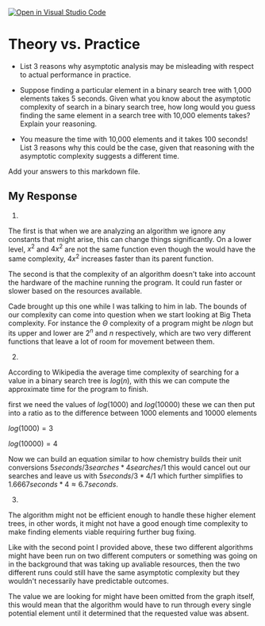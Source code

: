 [![Open in Visual Studio Code](https://classroom.github.com/assets/open-in-vscode-718a45dd9cf7e7f842a935f5ebbe5719a5e09af4491e668f4dbf3b35d5cca122.svg)](https://classroom.github.com/online_ide?assignment_repo_id=12218193&assignment_repo_type=AssignmentRepo)
# Theory vs. Practice

- List 3 reasons why asymptotic analysis may be misleading with respect to
  actual performance in practice.

- Suppose finding a particular element in a binary search tree with 1,000
  elements takes 5 seconds. Given what you know about the asymptotic complexity
  of search in a binary search tree, how long would you guess finding the same
  element in a search tree with 10,000 elements takes? Explain your reasoning.

- You measure the time with 10,000 elements and it takes 100 seconds! List 3
  reasons why this could be the case, given that reasoning with the asymptotic
  complexity suggests a different time.

Add your answers to this markdown file.

## My Response

1.
The first is that when we are analyzing an algorithm we ignore any constants that might arise, this can change things significantly.  On a lower level, $x^2$ and $4x^2$ are not the same function even though the would have the same complexity, $4x^2$ increases faster than its parent function.

The second is that the complexity of an algorithm doesn't take into account the hardware of the machine running the program.  It could run faster or slower based on the resources available.

Cade brought up this one while I was talking to him in lab.  The bounds of our complexity can come into question when we start looking at Big Theta complexity.  For instance the $\Theta$ complexity of a program might be $nlogn$ but its upper and lower are $2^n$ and $n$ respectively, which are two very different functions that leave a lot of room for movement between them.

2.
According to Wikipedia the average time complexity of searching for a value in a binary search tree is $log(n)$, with this we can compute the approximate time for the program to finish.

first we need the values of $log(1000)$ and $log(10000)$ these we can then put into a ratio as to the difference between 1000 elements and 10000 elements

$log(1000) = 3$

$log(10000) = 4$

Now we can build an equation similar to how chemistry builds their unit conversions $5seconds/3searches * 4searches / 1$ this would cancel out our searches and leave us with $5seconds / 3 * 4 / 1$ which further simplifies to $1.6667seconds * 4 \approx 6.7seconds$.

3.
The algorithm might not be efficient enough to handle these higher element trees, in other words, it might not have a good enough time complexity to make finding elements viable requiring further bug fixing.

Like with the second point I provided above, these two different algorithms might have been run on two different computers or something was going on in the background that was taking up avaliable resources, then the two different runs could still have the same asymptotic complexity but they wouldn't necessarily have predictable outcomes.

The value we are looking for might have been omitted from the graph itself, this would mean that the algorithm would have to run through every single potential element until it determined that the requested value was absent.








